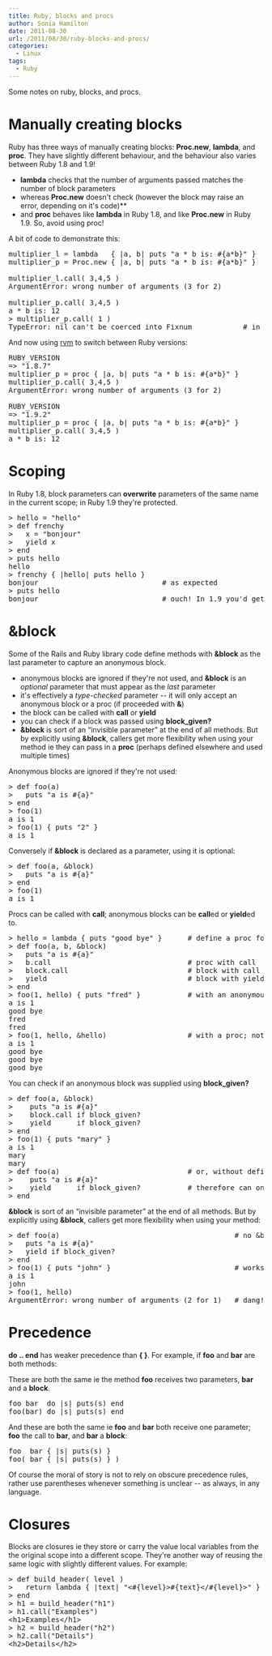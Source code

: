 ```yaml
---
title: Ruby, blocks and procs
author: Sonia Hamilton
date: 2011-08-30
url: /2011/08/30/ruby-blocks-and-procs/
categories:
  - Linux
tags:
  - Ruby
---
```

Some notes on ruby, blocks, and procs.

<!--more-->

# Manually creating blocks

Ruby has three ways of manually creating blocks: **Proc.new**, **lambda**, and **proc**. They have slightly different behaviour, and the behaviour also varies between Ruby 1.8 and 1.9!

  * **lambda** checks that the number of arguments passed matches the number of block parameters
  * whereas **Proc.new** doesn't check (however the block may raise an error, depending on it's code)**
  * and **proc** behaves like **lambda** in Ruby 1.8, and like **Proc.new** in Ruby 1.9. So, avoid using proc!

A bit of code to demonstrate this:

<pre>multiplier_l = lambda   { |a, b| puts "a * b is: #{a*b}" }
multiplier_p = Proc.new { |a, b| puts "a * b is: #{a*b}" }

multiplier_l.call( 3,4,5 )
ArgumentError: wrong number of arguments (3 for 2)

multiplier_p.call( 3,4,5 )
a * b is: 12
&gt; multiplier_p.call( 1 )
TypeError: nil can't be coerced into Fixnum            # in this case, Proc handled one param, but block errored</pre>

And now using [rvm][1] to switch between Ruby versions:

<pre>RUBY_VERSION
=&gt; "1.8.7"
multiplier_p = proc { |a, b| puts "a * b is: #{a*b}" }
multiplier_p.call( 3,4,5 )
ArgumentError: wrong number of arguments (3 for 2)

RUBY_VERSION
=&gt; "1.9.2"
multiplier_p = proc { |a, b| puts "a * b is: #{a*b}" }
multiplier_p.call( 3,4,5 )
a * b is: 12</pre>

# Scoping

In Ruby 1.8, block parameters can **overwrite** parameters of the same name in the current scope; in Ruby 1.9 they're protected.

<pre>&gt; hello = "hello"
&gt; def frenchy
&gt;   x = "bonjour"
&gt;   yield x
&gt; end
&gt; puts hello
hello
&gt; frenchy { |hello| puts hello }
bonjour                             # as expected
&gt; puts hello
bonjour                             # ouch! In 1.9 you'd get "hello"</pre>

# &block

Some of the Rails and Ruby library code define methods with **&block** as the last parameter to capture an anonymous block.

  * anonymous blocks are ignored if they're not used, and **&block** is an *optional* parameter that must appear as the *last* parameter
  * it's effectively a *type-checked* parameter -- it will only accept an anonymous block or a proc (if proceeded with **&**)
  * the block can be called with **call** or **yield**
  * you can check if a block was passed using **block_given?**
  * **&block** is sort of an &#8220;invisible parameter&#8221; at the end of all methods. But by explicitly using **&block**, callers get more flexibility when using your method ie they can pass in a **proc** (perhaps defined elsewhere and used multiple times)

Anonymous blocks are ignored if they're not used:

<pre>&gt; def foo(a)
&gt;   puts "a is #{a}"
&gt; end
&gt; foo(1)
a is 1
&gt; foo(1) { puts "2" }
a is 1</pre>

Conversely if **&block** is declared as a parameter, using it is optional:

<pre>&gt; def foo(a, &block)
&gt;   puts "a is #{a}"
&gt; end
&gt; foo(1)
a is 1</pre>

Procs can be called with **call**; anonymous blocks can be **call**ed or **yield**ed to.

<pre>&gt; hello = lambda { puts "good bye" }      # define a proc for later use
&gt; def foo(a, b, &block)
&gt;   puts "a is #{a}"
&gt;   b.call                                # proc with call
&gt;   block.call                            # block with call
&gt;   yield                                 # block with yield
&gt; end
&gt; foo(1, hello) { puts "fred" }           # with an anonymous block
a is 1
good bye
fred
fred
&gt; foo(1, hello, &hello)                   # with a proc; notice & syntax
a is 1
good bye
good bye
good bye</pre>

You can check if an anonymous block was supplied using **block_given?**

<pre>&gt; def foo(a, &block)
&gt;    puts "a is #{a}"
&gt;    block.call if block_given?
&gt;    yield      if block_given?
&gt; end
&gt; foo(1) { puts "mary" }
a is 1
mary
mary
&gt; def foo(a)                              # or, without defining the block parameter
&gt;    puts "a is #{a}"
&gt;    yield      if block_given?           # therefore can only yield not call
&gt; end</pre>

**&block** is sort of an &#8220;invisible parameter&#8221; at the end of all methods. But by explicitly using **&block**, callers get more flexibility when using your method:

<pre>&gt; def foo(a)                                         # no &block defined in parameters
&gt;   puts "a is #{a}"
&gt;   yield if block_given?
&gt; end
&gt; foo(1) { puts "john" }                             # works as expected
a is 1
john
&gt; foo(1, hello)
ArgumentError: wrong number of arguments (2 for 1)   # dang! I can't use my super-duper hello proc</pre>

# Precedence

**do .. end** has weaker precedence than **{ }**. For example, if **foo** and **bar** are both methods:

These are both the same ie the method **foo** receives two parameters, **bar** and a **block**.

<pre>foo bar  do |s| puts(s) end
foo(bar) do |s| puts(s) end</pre>

And these are both the same ie **foo** and **bar** both receive one parameter; **foo** the call to **bar**, and **bar** a **block**:

<pre>foo  bar { |s| puts(s) }
foo( bar { |s| puts(s) } )</pre>

Of course the moral of story is not to rely on obscure precedence rules, rather use parentheses whenever something is unclear -- as always, in any language.

# Closures

Blocks are closures ie they store or carry the value local variables from the the original scope into a different scope. They're another way of reusing the same logic with slightly different values. For example:

<pre>&gt; def build_header( level )
&gt;   return lambda { |text| "&lt;#{level}&gt;#{text}&lt;/#{level}&gt;" }
&gt; end
&gt; h1 = build_header("h1")
&gt; h1.call("Examples")
&lt;h1&gt;Examples&lt;/h1&gt;
&gt; h2 = build_header("h2")
&gt; h2.call("Details")
&lt;h2&gt;Details&lt;/h2&gt;</pre>

 [1]: http://beginrescueend.com/
